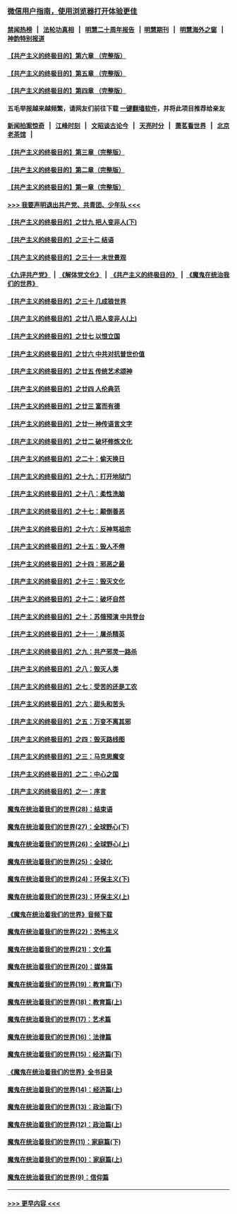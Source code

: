 ### [微信用户指南，使用浏览器打开体验更佳](https://github.com/gfw-breaker/banned-news1/blob/master/indexes/wechat-guide.md?t=0)
#### [禁闻热榜](热点新闻.md?t=0)  &nbsp;&nbsp;|&nbsp;&nbsp; [法轮功真相](https://github.com/gfw-breaker/truth/blob/master/README.md?t=0) &nbsp;&nbsp;|&nbsp;&nbsp; [明慧二十周年报告](https://github.com/gfw-breaker/mh-reports/blob/master/README.md?t=0) &nbsp;&nbsp;|&nbsp;&nbsp;[明慧期刊](https://github.com/gfw-breaker/mh-qikan) &nbsp;&nbsp;|&nbsp;&nbsp; [明慧海外之窗](https://github.com/gfw-breaker/mh-news/blob/master/README.md?t=0) &nbsp;&nbsp;|&nbsp;&nbsp; [神韵特别报道](https://github.com/gfw-breaker/mh-news/blob/master/shenyun.md?t=0)
#### [【共产主义的终极目的】第六章 （完整版）](../pages/nsc422/n11428913.md?t=02050655) 
#### [【共产主义的终极目的】第五章 （完整版）](../pages/nsc422/n11428912.md?t=02050655) 
#### [【共产主义的终极目的】第四章 （完整版）](../pages/nsc422/n11428907.md?t=02050655) 
#### 五毛举报越来越频繁，请网友们前往下载 [一键翻墙软件](https://github.com/gfw-breaker/ssr-accounts)，并将此项目推荐给亲友
#### [新闻拍案惊奇](https://github.com/gfw-breaker/banned-news1/blob/master/pages/link4.md) &nbsp;&nbsp;|&nbsp;&nbsp; [江峰时刻](https://github.com/gfw-breaker/banned-news1/blob/master/pages/link4.md) &nbsp;&nbsp;|&nbsp;&nbsp; [文昭谈古论今](https://github.com/gfw-breaker/banned-news1/blob/master/pages/link4.md) &nbsp;&nbsp;|&nbsp;&nbsp; [天亮时分](https://github.com/gfw-breaker/banned-news1/blob/master/pages/link4.md) &nbsp;&nbsp;|&nbsp;&nbsp; [萧茗看世界](https://github.com/gfw-breaker/banned-news1/blob/master/pages/link4.md) &nbsp;&nbsp;|&nbsp;&nbsp; [北京老茶馆](https://github.com/gfw-breaker/banned-news1/blob/master/pages/link4.md) &nbsp;&nbsp;|&nbsp;&nbsp; 
#### [【共产主义的终极目的】第三章（完整版）](../pages/nsc422/n11428848.md?t=02050655) 
#### [【共产主义的终极目的】第二章（完整版）](../pages/nsc422/n11428831.md?t=02050655) 
#### [【共产主义的终极目的】第一章（完整版）](../pages/nsc422/n11417651.md?t=02050655) 
#### [>>> 我要声明退出共产党、共青团、少年队 <<<](https://github.com/begood0513/goodnews/blob/master/quit/letter.md) 
#### [【共产主义的终极目的】之廿九 把人变非人(下)](../pages/nsc422/n11344140.md?t=02050655) 
#### [【共产主义的终极目的】之三十二 结语](../pages/nsc422/n11360535.md?t=02050655) 
#### [【共产主义的终极目的】之三十一 末世景观](../pages/nsc422/n11351129.md?t=02050655) 
#### [《九评共产党》](https://github.com/begood0513/9ping.md/blob/master/README.md) &nbsp;|&nbsp; [《解体党文化》](../../../../jtdwh.md/blob/master/README.md)  &nbsp;|&nbsp; [《共产主义的终极目的》](../../../../gczydzjmd.md/blob/master/README.md) &nbsp;|&nbsp; [《魔鬼在统治我们的世界》](../../../../mgztzwmdsj.md/blob/master/README.md) 
#### [【共产主义的终极目的】之三十 几成狼世界](../pages/nsc422/n11348280.md?t=02050655) 
#### [【共产主义的终极目的】之廿八 把人变非人(上)](../pages/nsc422/n11340492.md?t=02050655) 
#### [【共产主义的终极目的】之廿七 以恨立国](../pages/nsc422/n11336944.md?t=02050655) 
#### [【共产主义的终极目的】之廿六 中共对抗普世价值](../pages/nsc422/n11324785.md?t=02050655) 
#### [【共产主义的终极目的】之廿五 传统艺术颂神](../pages/nsc422/n11296396.md?t=02050655) 
#### [【共产主义的终极目的】之廿四 人伦典范](../pages/nsc422/n11296397.md?t=02050655) 
#### [【共产主义的终极目的】之廿三 富而有德](../pages/nsc422/n11283598.md?t=02050655) 
#### [【共产主义的终极目的】之廿一 神传语言文字](../pages/nsc422/n11263265.md?t=02050655) 
#### [【共产主义的终极目的】之廿二 破坏修炼文化](../pages/nsc422/n11245728.md?t=02050655) 
#### [【共产主义的终极目的】之二十：偷天换日](../pages/nsc422/n11238846.md?t=02050655) 
#### [【共产主义的终极目的】之十九：打开地狱门](../pages/nsc422/n11206376.md?t=02050655) 
#### [【共产主义的终极目的】之十八：柔性洗脑](../pages/nsc422/n11199994.md?t=02050655) 
#### [【共产主义的终极目的】之十七：颠倒善恶](../pages/nsc422/n11179782.md?t=02050655) 
#### [【共产主义的终极目的】之十六：反神骂祖宗](../pages/nsc422/n11166798.md?t=02050655) 
#### [【共产主义的终极目的】之十五：毁人不倦](../pages/nsc422/n11166792.md?t=02050655) 
#### [【共产主义的终极目的】之十四：邪恶之最](../pages/nsc422/n11150249.md?t=02050655) 
#### [【共产主义的终极目的】之十三：毁灭文化](../pages/nsc422/n11135227.md?t=02050655) 
#### [【共产主义的终极目的】之十二：破坏自然](../pages/nsc422/n11135214.md?t=02050655) 
#### [【共产主义的终极目的】之十：苏俄预演 中共登台](../pages/nsc422/n11118424.md?t=02050655) 
#### [【共产主义的终极目的】之十一：屠杀精英](../pages/nsc422/n11118442.md?t=02050655) 
#### [【共产主义的终极目的】之九：共产邪灵一路杀](../pages/nsc422/n11114139.md?t=02050655) 
#### [【共产主义的终极目的】之八：毁灭人类](../pages/nsc422/n11108503.md?t=02050655) 
#### [【共产主义的终极目的】之七：受苦的还是工农](../pages/nsc422/n11101809.md?t=02050655) 
#### [【共产主义的终极目的】之六：甜头和苦头](../pages/nsc422/n11096971.md?t=02050655) 
#### [【共产主义的终极目的】之五：万变不离其邪](../pages/nsc422/n11091285.md?t=02050655) 
#### [【共产主义的终极目的】之四：毁灭路线图](../pages/nsc422/n11086284.md?t=02050655) 
#### [【共产主义的终极目的】之三：马克思魔变](../pages/nsc422/n11061941.md?t=02050655) 
#### [【共产主义的终极目的】之二：中心之国](../pages/nsc422/n11047728.md?t=02050655) 
#### [【共产主义的终极目的】之一：序言](../pages/nsc422/n11086077.md?t=02050655) 
#### [魔鬼在统治着我们的世界(28)：结束语](../pages/nsc422/n10936246.md?t=02050655) 
#### [魔鬼在统治着我们的世界(27)：全球野心(下)](../pages/nsc422/n10928319.md?t=02050655) 
#### [魔鬼在统治着我们的世界(26)：全球野心(上)](../pages/nsc422/n10900318.md?t=02050655) 
#### [魔鬼在统治着我们的世界(25)：全球化](../pages/nsc422/n10788205.md?t=02050655) 
#### [魔鬼在统治着我们的世界(24)：环保主义(下)](../pages/nsc422/n10695307.md?t=02050655) 
#### [魔鬼在统治着我们的世界(23)：环保主义(上)](../pages/nsc422/n10688613.md?t=02050655) 
#### [《魔鬼在统治着我们的世界》音频下载](../pages/nsc422/n10635553.md?t=02050655) 
#### [魔鬼在统治着我们的世界(22)：恐怖主义](../pages/nsc422/n10614727.md?t=02050655) 
#### [魔鬼在统治着我们的世界(21)：文化篇](../pages/nsc422/n10597706.md?t=02050655) 
#### [魔鬼在统治着我们的世界(20)：媒体篇](../pages/nsc422/n10586579.md?t=02050655) 
#### [魔鬼在统治着我们的世界(19)：教育篇(下)](../pages/nsc422/n10564808.md?t=02050655) 
#### [魔鬼在统治着我们的世界(18)：教育篇(上)](../pages/nsc422/n10526970.md?t=02050655) 
#### [魔鬼在统治着我们的世界(17)：艺术篇](../pages/nsc422/n10499093.md?t=02050655) 
#### [魔鬼在统治着我们的世界(16)：法律篇](../pages/nsc422/n10485969.md?t=02050655) 
#### [魔鬼在统治着我们的世界(15)：经济篇(下)](../pages/nsc422/n10469975.md?t=02050655) 
#### [《魔鬼在统治着我们的世界》全书目录](../pages/nsc422/n10464261.md?t=02050655) 
#### [魔鬼在统治着我们的世界(14)：经济篇(上)](../pages/nsc422/n10457370.md?t=02050655) 
#### [魔鬼在统治着我们的世界(13)：政治篇(下)](../pages/nsc422/n10448270.md?t=02050655) 
#### [魔鬼在统治着我们的世界(12)：政治篇(上)](../pages/nsc422/n10444576.md?t=02050655) 
#### [魔鬼在统治着我们的世界(11)：家庭篇(下)](../pages/nsc422/n10440961.md?t=02050655) 
#### [魔鬼在统治着我们的世界(10)：家庭篇(上)](../pages/nsc422/n10435448.md?t=02050655) 
#### [魔鬼在统治着我们的世界(9)：信仰篇](../pages/nsc422/n10432159.md?t=02050655) 

----
#### [ >>> 更早内容 <<< ](../indexes/nsc422-earlier.md)
